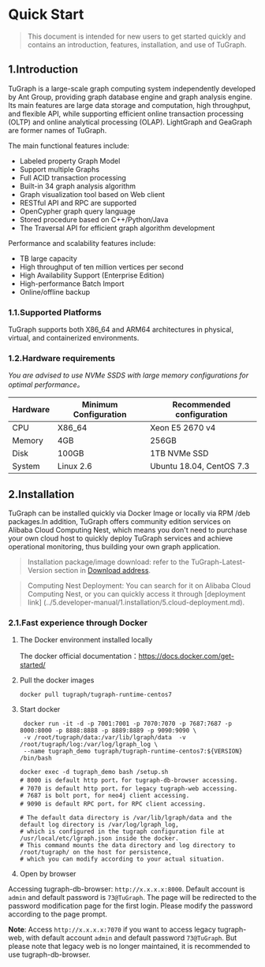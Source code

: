 # Quick Start

> This document is intended for new users to get started quickly and contains an introduction, features, installation, and use of TuGraph.

## 1.Introduction

TuGraph is a large-scale graph computing system independently developed by Ant Group, providing graph database engine and graph analysis engine. Its main features are large data storage and computation, high throughput, and flexible API, while supporting efficient online transaction processing (OLTP) and online analytical processing (OLAP). LightGraph and GeaGraph are former names of TuGraph.

The main functional features include:

- Labeled property Graph Model
- Support multiple Graphs
- Full ACID transaction processing
- Built-in 34 graph analysis algorithm
- Graph visualization tool based on Web client
- RESTful API and RPC are supported
- OpenCypher graph query language
- Stored procedure based on C++/Python/Java
- The Traversal API for efficient graph algorithm development

Performance and scalability features include:

- TB large capacity
- High throughput of ten million vertices per second
- High Availability Support (Enterprise Edition)
- High-performance Batch Import
- Online/offline backup

### 1.1.Supported Platforms

TuGraph supports both X86_64 and ARM64 architectures in physical, virtual, and containerized environments.

### 1.2.Hardware requirements

_You are advised to use NVMe SSDS with large memory configurations for optimal performance。_

| Hardware | Minimum Configuration | Recommended configuration |
|----------|-----------------------|---------------------------|
| CPU      | X86_64                | Xeon E5 2670 v4           |
| Memory   | 4GB                   | 256GB                     |
| Disk     | 100GB                 | 1TB NVMe SSD              |
| System   | Linux 2.6             | Ubuntu 18.04, CentOS 7.3  |

## 2.Installation

TuGraph can be installed quickly via Docker Image or locally via RPM /deb packages.In addition, TuGraph offers community edition services on Alibaba Cloud Computing Nest, which means you don't need to purchase your own cloud host to quickly deploy TuGraph services and achieve operational monitoring, thus building your own graph application.

> Installation package/image download: refer to the TuGraph-Latest-Version section in [Download address](../1.guide.md).

> Computing Nest Deployment: You can search for it on Alibaba Cloud Computing Nest, or you can quickly access it through [deployment link] (../5.developer-manual/1.installation/5.cloud-deployment.md).

### 2.1.Fast experience through Docker

1. The Docker environment installed locally

   The docker official documentation：https://docs.docker.com/get-started/

2. Pull the docker images

   ```shell
   docker pull tugraph/tugraph-runtime-centos7
   ```

3. Start docker

   ```shell
    docker run -it -d -p 7001:7001 -p 7070:7070 -p 7687:7687 -p 8000:8000 -p 8888:8888 -p 8889:8889 -p 9090:9090 \
    -v /root/tugraph/data:/var/lib/lgraph/data  -v /root/tugraph/log:/var/log/lgraph_log \
    --name tugraph_demo tugraph/tugraph-runtime-centos7:${VERSION} /bin/bash
   
   docker exec -d tugraph_demo bash /setup.sh
   # 8000 is default http port，for tugraph-db-browser accessing.
   # 7070 is default http port，for legacy tugraph-web accessing.
   # 7687 is bolt port, for neo4j client accessing.
   # 9090 is default RPC port，for RPC client accessing.
   
   # The default data directory is /var/lib/lgraph/data and the default log directory is /var/log/lgraph_log,
   # which is configured in the tugraph configuration file at /usr/local/etc/lgraph.json inside the docker.
   # This command mounts the data directory and log directory to /root/tugraph/ on the host for persistence,
   # which you can modify according to your actual situation.
   ```

4. Open by browser

Accessing tugraph-db-browser: `http://x.x.x.x:8000`. Default account is `admin` and default password is `73@TuGraph`.
The page will be redirected to the password modification page for the first login. Please modify the password according to the page prompt.

**Note**: 
Access `http://x.x.x.x:7070` if you want to access legacy tugraph-web, with default account `admin` and default password `73@TuGraph`.
But please note that legacy web is no longer maintained, it is recommended to use tugraph-db-browser.